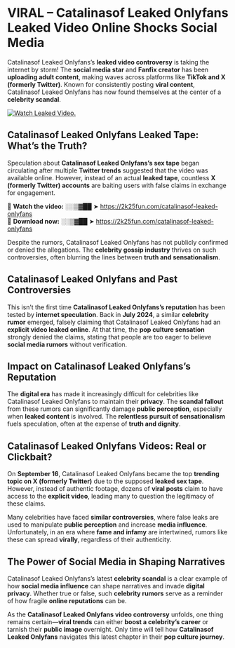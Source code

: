# VIRAL – Catalinasof Leaked Onlyfans Leaked Video Online Shocks Social Media 

Catalinasof Leaked Onlyfans’s **leaked video controversy** is taking the internet by storm! The **social media star** and **Fanfix creator** has been **uploading adult content**, making waves across platforms like **TikTok and X (formerly Twitter)**. Known for consistently posting **viral content**, Catalinasof Leaked Onlyfans has now found themselves at the center of a **celebrity scandal**.  

[![Watch Leaked Video.](https://miro.medium.com/v2/resize:fit:828/format:webp/1*cilzJN44JGOrTw9NJCrNHA.gif "Watch Leaked Video")](https://2k25fun.com/catalinasof-leaked-onlyfans)

## **Catalinasof Leaked Onlyfans Leaked Tape: What’s the Truth?**  
Speculation about **Catalinasof Leaked Onlyfans’s sex tape** began circulating after multiple **Twitter trends** suggested that the video was available online. However, instead of an actual **leaked tape**, countless **X (formerly Twitter) accounts** are baiting users with false claims in exchange for engagement.  

🔹 **Watch the video:** ░░▒▓██ ➤ https://2k25fun.com/catalinasof-leaked-onlyfans  
🔹 **Download now:** ░░▒▓██ ➤ https://2k25fun.com/catalinasof-leaked-onlyfans  

Despite the rumors, Catalinasof Leaked Onlyfans has not publicly confirmed or denied the allegations. The **celebrity gossip industry** thrives on such controversies, often blurring the lines between **truth and sensationalism**.  

## **Catalinasof Leaked Onlyfans and Past Controversies**  
This isn’t the first time **Catalinasof Leaked Onlyfans’s reputation** has been tested by **internet speculation**. Back in **July 2024**, a similar **celebrity rumor** emerged, falsely claiming that Catalinasof Leaked Onlyfans had an **explicit video leaked online**. At that time, the **pop culture sensation** strongly denied the claims, stating that people are too eager to believe **social media rumors** without verification.  

## **Impact on Catalinasof Leaked Onlyfans’s Reputation**  
The **digital era** has made it increasingly difficult for celebrities like Catalinasof Leaked Onlyfans to maintain their **privacy**. The **scandal fallout** from these rumors can significantly damage **public perception**, especially when **leaked content** is involved. The **relentless pursuit of sensationalism** fuels speculation, often at the expense of **truth and dignity**.  

## **Catalinasof Leaked Onlyfans Videos: Real or Clickbait?**  
On **September 16**, Catalinasof Leaked Onlyfans became the top **trending topic on X (formerly Twitter)** due to the supposed **leaked sex tape**. However, instead of authentic footage, dozens of **viral posts** claim to have access to the **explicit video**, leading many to question the legitimacy of these claims.  

Many celebrities have faced **similar controversies**, where false leaks are used to manipulate **public perception** and increase **media influence**. Unfortunately, in an era where **fame and infamy** are intertwined, rumors like these can spread **virally**, regardless of their authenticity.  

## **The Power of Social Media in Shaping Narratives**  
Catalinasof Leaked Onlyfans’s latest **celebrity scandal** is a clear example of how **social media influence** can shape narratives and invade **digital privacy**. Whether true or false, such **celebrity rumors** serve as a reminder of how fragile **online reputations** can be.  

As the **Catalinasof Leaked Onlyfans video controversy** unfolds, one thing remains certain—**viral trends** can either **boost a celebrity’s career** or tarnish their **public image** overnight. Only time will tell how **Catalinasof Leaked Onlyfans** navigates this latest chapter in their **pop culture journey**. 